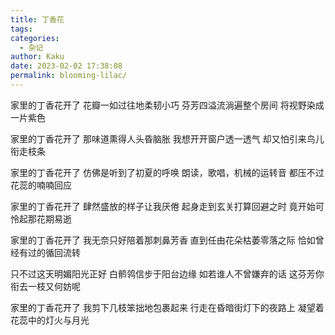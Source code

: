 ```yaml
---
title: 丁香花
tags:
categories:
  - 杂记
author: Kaku
date: 2023-02-02 17:38:08
permalink: blooming-lilac/
---
```


家里的丁香花开了
花瓣一如过往地柔韧小巧
芬芳四溢流淌遍整个房间
将视野染成一片紫色

<!--more-->

家里的丁香花开了
那味道熏得人头昏脑胀
我想开开窗户透一透气
却又怕引来鸟儿衔走枝条

家里的丁香花开了
仿佛是听到了初夏的呼唤
朗读，歌唱，机械的运转音
都压不过花蕊的喃喃回应

家里的丁香花开了
肆然盛放的样子让我厌倦
起身走到玄关打算回避之时
竟开始可怜起那花期易逝

家里的丁香花开了
我无奈只好陪着那刺鼻芳香
直到任由花朵枯萎零落之际
恰如曾经有过的循回流转

只不过这天明媚阳光正好
白鹡鸰信步于阳台边缘
如若谁人不曾嫌弃的话
这芬芳你衔去一枝又何妨呢

家里的丁香花开了
我剪下几枝笨拙地包裹起来
行走在昏暗街灯下的夜路上
凝望着花蕊中的灯火与月光
